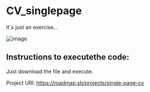 # CV_singlepage
It´s just an exercise...

![image](https://github.com/user-attachments/assets/c2cdd6df-47e2-4574-a86e-007478c75096)

## Instructions to executethe code:

Just download the file and execute.

Project URl:
https://roadmap.sh/projects/single-page-cv
